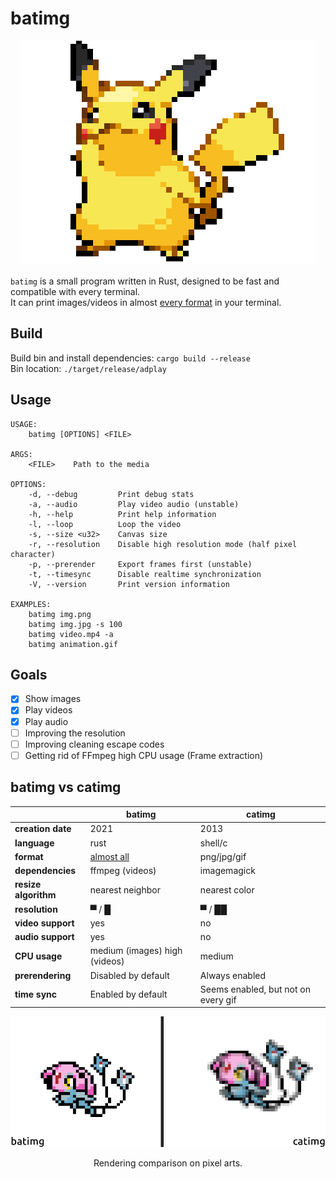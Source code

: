 # batimg
<p align="center">
  <img src="./demo.gif">
</p>

`batimg` is a small program written in Rust, designed to be fast and compatible with every terminal.   
It can print images/videos in almost [every format](https://ffmpeg.org/ffmpeg-formats.html) in your terminal.

## Build
Build bin and install dependencies: `cargo build --release`  
Bin location: `./target/release/adplay`

## Usage
```
USAGE:
    batimg [OPTIONS] <FILE>

ARGS:
    <FILE>    Path to the media

OPTIONS:
    -d, --debug         Print debug stats
    -a, --audio         Play video audio (unstable)
    -h, --help          Print help information
    -l, --loop          Loop the video 
    -s, --size <u32>    Canvas size
    -r, --resolution    Disable high resolution mode (half pixel character)
    -p, --prerender     Export frames first (unstable)
    -t, --timesync      Disable realtime synchronization
    -V, --version       Print version information

EXAMPLES: 
    batimg img.png
    batimg img.jpg -s 100
    batimg video.mp4 -a
    batimg animation.gif
```
## Goals

- [x] Show images
- [x] Play videos
- [x] Play audio
- [ ] Improving the resolution
- [ ] Improving cleaning escape codes
- [ ] Getting rid of FFmpeg high CPU usage (Frame extraction)

## batimg vs catimg

<div align="center">
	<table>
	<thead>
	  <tr>
	    <th></th>
	    <th><b>batimg</b></th>
	    <th><b>catimg</b></th>
	  </tr>
	</thead>
	<tbody>
	  <tr>
	    <td><b>creation date</b></td>
	    <td>2021</td>
	    <td>2013</td>
	  </tr>
	  <tr>
	    <td><b>language</b></td>
	    <td>rust</td>
	    <td>shell/c</td>
	  </tr>
	  <tr>
	    <td><b>format</b></td>
	    <td>
	        <a href="https://ffmpeg.org/ffmpeg-formats.html">
	        almost all
		</a>
	    </td>
	    <td>png/jpg/gif</td>
	  </tr>
	  <tr>
	    <td><b>dependencies</b></td>
	    <td>ffmpeg (videos)</td>
	    <td>imagemagick</td>
	  </tr>
	  <tr>
	    <td><b>resize algorithm</b></td>
	    <td>nearest neighbor</td>
	    <td>nearest color</td>
	  </tr>
	  <tr>
	    <td><b>resolution</b></td>
	    <td>▀ / █</td>
	    <td>▀ / ██</td>
	  </tr>
	  <tr>
	    <td><b>video support</b></td>
	    <td>yes</td>
	    <td>no</td>
	  </tr>
	  <tr>
	    <td><b>audio support</b></td>
	    <td>yes</td>
	    <td>no</td>
	  </tr>
	  <tr>
	    <td><b>CPU usage</b></td>
	    <td>medium (images) high (videos)</td>
	    <td>medium</td>
	  </tr>
	  <tr>
	    <td><b>prerendering</b></td>
	    <td>Disabled by default</td>
	    <td>Always enabled</td>
	  </tr>
	  <tr>
	    <td><b>time sync</b></td>
	    <td>Enabled by default</td>
	    <td>Seems enabled, but not on every gif</td>
	  </tr>
	</tbody>
	</table>
</div>

<p align="center">
  <img src="./rendering.gif">
</p>

<p align="center">
Rendering comparison on pixel arts.
</p>

